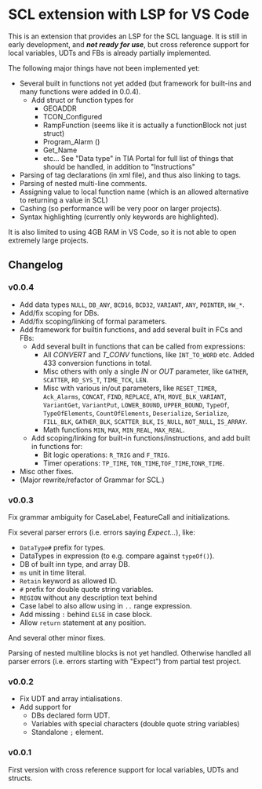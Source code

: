 # SCL extension with LSP for VS Code

This is an extension that provides an LSP for the SCL language.
It is still in early development, and ***not ready for use***, but cross reference support for local variables, UDTs and FBs is already partially implemented.

The following major things have not been implemented yet:

- Several built in functions not yet added (but framework for built-ins and many functions were added in 0.0.4).
  - Add struct or function types for
    - GEOADDR
    - TCON_Configured
    - RampFunction (seems like it is actually a functionBlock not just struct)
    - Program_Alarm ()
    - Get_Name
    - etc... See "Data type" in TIA Portal for full list of things that should be handled, in addition to "Instructions"
- Parsing of tag declarations (in xml file), and thus also linking to tags.
- Parsing of nested multi-line comments.
- Assigning value to local function name (which is an allowed alternative to returning a value in SCL)
- Cashing (so performance will be very poor on larger projects).
- Syntax highlighting (currently only keywords are highlighted).

It is also limited to using 4GB RAM in VS Code, so it is not able to open extremely large projects.

## Changelog

### v0.0.4

- Add data types `NULL`, `DB_ANY`, `BCD16`, `BCD32`, `VARIANT`, `ANY`, `POINTER`, `HW_*`.
- Add/fix scoping for DBs.
- Add/fix scoping/linking of formal parameters.
- Add framework for builtin functions, and add several built in FCs and FBs:
  - Add several built in functions that can be called from expressions:
    - All *CONVERT* and *T_CONV* functions, like `INT_TO_WORD` etc. Added 433 conversion functions in total.
    - Misc others with only a single *IN* or *OUT* parameter, like `GATHER`, `SCATTER`, `RD_SYS_T`, `TIME_TCK`, `LEN`.
    - Misc with various in/out parameters, like `RESET_TIMER`, `Ack_Alarms`, `CONCAT`, `FIND`, `REPLACE`, `ATH`, `MOVE_BLK_VARIANT`, `VariantGet`, `VariantPut`, `LOWER_BOUND`, `UPPER_BOUND`, `TypeOf`, `TypeOfElements`, `CountOfElements`, `Deserialize`, `Serialize`, `FILL_BLK`, `GATHER_BLK`, `SCATTER_BLK`, `IS_NULL`, `NOT_NULL`, `IS_ARRAY`.
    - Math functions `MIN`, `MAX`, `MIN_REAL`, `MAX_REAL`.
  - Add scoping/linking for built-in functions/instructions, and add built in functions for:
    - Bit logic operations: `R_TRIG` and `F_TRIG`.
    - Timer operations: `TP_TIME`, `TON_TIME`,`TOF_TIME`,`TONR_TIME`.
- Misc other fixes.
- (Major rewrite/refactor of Grammar for SCL.)

### v0.0.3

Fix grammar ambiguity for CaseLabel, FeatureCall and initializations.

Fix several parser errors (i.e. errors saying *Expect...*), like:
- `DataType#` prefix for types.
- DataTypes in expression (to e.g. compare against `typeOf()`).
- DB of built inn type, and array DB.
- `ms` unit in time literal.
- `Retain` keyword as allowed ID.
- `#` prefix for double quote string variables.
- `REGION` without any description text behind
- Case label to also allow using in `..` range expression.
- Add missing `:` behind `ELSE` in case block.
- Allow `return` statement at any position.

And several other minor fixes.

Parsing of nested multiline blocks is not yet handled.
Otherwise handled all parser errors (i.e. errors starting with "Expect") from partial test project.

### v0.0.2

- Fix UDT and array intialisations.
- Add support for
  - DBs declared form UDT.
  - Variables with special characters (double quote string variables)
  - Standalone `;` element.

### v0.0.1

First version with cross reference support for local variables, UDTs and structs.

